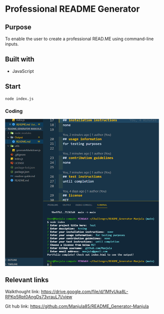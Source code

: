 # Professional README Generator


## Purpose
To enable the user to create a professional READ.ME using command-line inputs.

## Built with
* JavaScript

## Start
`node index.js`

### Coding
![](/images/coding.PNG)

## Relevant links
Walkthought link: https://drive.google.com/file/d/1MfvUka8L-RPKp5Rpt0AngDs73vrauL7j/view

Git hub link: https://github.com/Manjula85/README_Generator-Manjula

